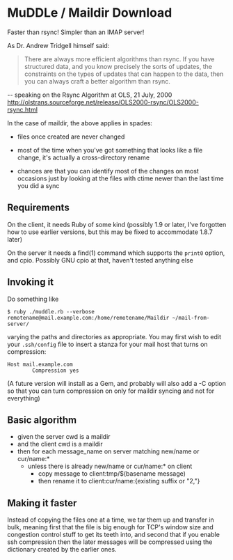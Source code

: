 # MuDDLe / Maildir Download

Faster than rsync!  Simpler than an IMAP server!

As Dr. Andrew Tridgell himself said:

> There are always more efficient algorithms than rsync. If you have
> structured data, and you know precisely the sorts of updates, the
> constraints on the types of updates that can happen to the data,
> then you can always craft a better algorithm than rsync.

  -- speaking on the Rsync Algorithm at OLS, 21 July, 2000
     http://olstrans.sourceforge.net/release/OLS2000-rsync/OLS2000-rsync.html

In the case of maildir, the above applies in spades:

- files once created are never changed

- most of the time when you've got something that looks like a file
  change, it's actually a cross-directory rename

- chances are that you can identify most of the changes on most
  occasions just by looking at the files with ctime newer than the
  last time you did a sync


## Requirements

On the client, it needs Ruby of some kind (possibly 1.9 or later, I've
forgotten how to use earlier versions, but this may be fixed to
accommodate 1.8.7 later)

On the server it needs a find(1) command which supports the `print0`
option, and cpio.  Possibly GNU cpio at that, haven't tested anything
else


## Invoking it

Do something like

```
$ ruby ./muddle.rb --verbose remotename@mail.example.com:/home/remotename/Maildir ~/mail-from-server/
```

varying the paths and directories as appropriate.  You may first wish
to edit your `.ssh/config` file to insert a stanza for your mail host
that turns on compression:

```
Host mail.example.com
        Compression yes
```

(A future version will install as a Gem, and probably will also add a
-C option so that you can turn compression on only for maildir syncing
and not for everything)


## Basic algorithm

* given the server cwd is a maildir
* and the client cwd is a maildir
* then for each message_name on server matching new/name or cur/name:*
    *  unless there is already new/name or cur/name:* on client
        * copy message to client:tmp/$(basename message)
        * then rename it to client:cur/name:{existing suffix or "2,"}


## Making it faster

Instead of copying the files one at a time, we tar them up and
transfer in bulk, meaning first that the file is big enough for TCP's
window size and congestion control stuff to get its teeth into, and
second that if you enable ssh compression then the later messages will
be compressed using the dictionary created by the earlier ones.

